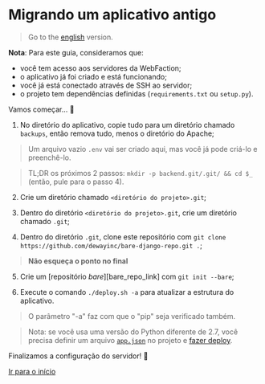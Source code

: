 # Migrando um aplicativo antigo

> Go to the [english][english_version] version.

**Nota**: Para este guia, consideramos que:
- você tem acesso aos servidores da WebFaction;
- o aplicativo já foi criado e está funcionando;
- você já está conectado através de SSH ao servidor;
- o projeto tem dependências definidas (`requirements.txt` ou `setup.py`).

Vamos começar... :slightly_smiling_face:

1. No diretório do aplicativo, copie tudo para um diretório chamado `backups`,
então remova tudo, menos o diretório do Apache;

> Um arquivo vazio `.env` vai ser criado aqui, mas você já pode criá-lo e
preenchê-lo.

> TL;DR os próximos 2 passos: `mkdir -p backend.git/.git/ && cd $_` (então, pule
para o passo 4).

2. Crie um diretório chamado `<diretório do projeto>.git`;

3. Dentro do diretório `<diretório do projeto>.git`, crie um diretório chamado
`.git`;

4. Dentro do diretório `.git`, clone este repositório com
`git clone https://github.com/dewayinc/bare-django-repo.git .`;

> **Não esqueça o ponto no final**

5. Crie um [repositório _bare_][bare_repo_link] com `git init --bare`;

6. Execute o comando `./deploy.sh -a` para atualizar a estrutura do aplicativo.

> O parâmetro "-a" faz com que o "pip" seja verificado também.

> Nota: se você usa uma versão do Python diferente de 2.7, você precisa definir
um arquivo [`app.json`][app_json] no projeto e [fazer deploy][deploy_with_git].

Finalizamos a configuração do servidor! :tada:

[Ir para o início][readme]

[readme]: https://github.com/dewayinc/bare-django-repo/blob/master/docs/languages/pt_BR/README.md
[app_json]: https://github.com/dewayinc/bare-django-repo/blob/master/docs/languages/pt_BR/APP_JSON.md
[deploy_with_git]: https://github.com/dewayinc/bare-django-repo/blob/master/docs/languages/pt_BR/DEPLOY_WITH_GIT.md
[readme]: https://github.com/dewayinc/bare-django-repo/blob/master/docs/languages/pt_BR/README.md
[english_version]: https://github.com/dewayinc/bare-django-repo/blob/master/docs/OLD_JSON.md
